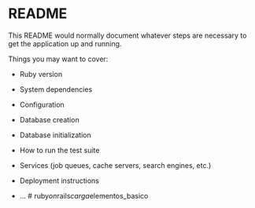 # README

This README would normally document whatever steps are necessary to get the
application up and running.

Things you may want to cover:

* Ruby version

* System dependencies

* Configuration

* Database creation

* Database initialization

* How to run the test suite

* Services (job queues, cache servers, search engines, etc.)

* Deployment instructions

* ...
#   r u b y _ o n _ r a i l s _ c a r g a _ e l e m e n t o s _ b a s i c o  
 